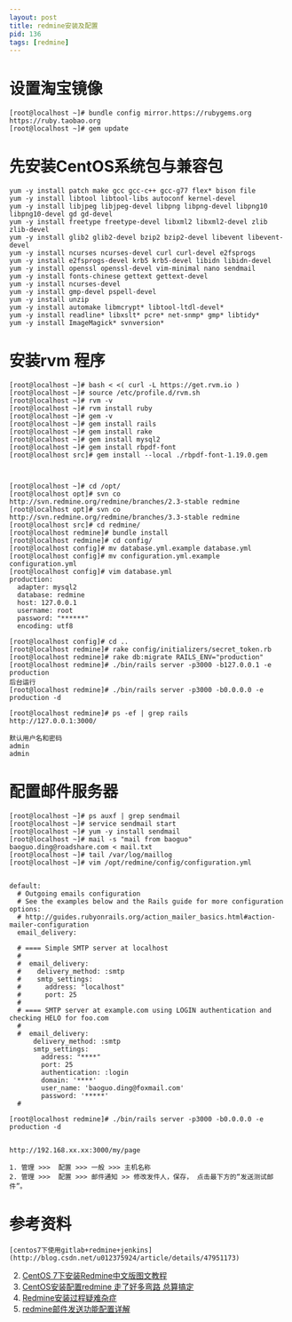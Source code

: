 ```yaml
---
layout: post
title: redmine安装及配置
pid: 136
tags: [redmine]
---
```

# 设置淘宝镜像

    [root@localhost ~]# bundle config mirror.https://rubygems.org https://ruby.taobao.org
    [root@localhost ~]# gem update 

# 先安装CentOS系统包与兼容包
    yum -y install patch make gcc gcc-c++ gcc-g77 flex* bison file
    yum -y install libtool libtool-libs autoconf kernel-devel
    yum -y install libjpeg libjpeg-devel libpng libpng-devel libpng10 libpng10-devel gd gd-devel
    yum -y install freetype freetype-devel libxml2 libxml2-devel zlib zlib-devel
    yum -y install glib2 glib2-devel bzip2 bzip2-devel libevent libevent-devel
    yum -y install ncurses ncurses-devel curl curl-devel e2fsprogs
    yum -y install e2fsprogs-devel krb5 krb5-devel libidn libidn-devel
    yum -y install openssl openssl-devel vim-minimal nano sendmail
    yum -y install fonts-chinese gettext gettext-devel
    yum -y install ncurses-devel
    yum -y install gmp-devel pspell-devel
    yum -y install unzip
    yum -y install automake libmcrypt* libtool-ltdl-devel*
    yum -y install readline* libxslt* pcre* net-snmp* gmp* libtidy*
    yum -y install ImageMagick* svnversion*


# 安装rvm 程序
    [root@localhost ~]# bash < <( curl -L https://get.rvm.io )
    [root@localhost ~]# source /etc/profile.d/rvm.sh
    [root@localhost ~]# rvm -v
    [root@localhost ~]# rvm install ruby
    [root@localhost ~]# gem -v
    [root@localhost ~]# gem install rails
    [root@localhost ~]# gem install rake
    [root@localhost ~]# gem install mysql2
    [root@localhost ~]# gem install rbpdf-font
    [root@localhost src]# gem install --local ./rbpdf-font-1.19.0.gem



    [root@localhost ~]# cd /opt/
    [root@localhost opt]# svn co http://svn.redmine.org/redmine/branches/2.3-stable redmine
    [root@localhost opt]# svn co http://svn.redmine.org/redmine/branches/3.3-stable redmine
    [root@localhost src]# cd redmine/
    [root@localhost redmine]# bundle install
    [root@localhost redmine]# cd config/
    [root@localhost config]# mv database.yml.example database.yml
    [root@localhost config]# mv configuration.yml.example configuration.yml
    [root@localhost config]# vim database.yml
    production:
      adapter: mysql2
      database: redmine
      host: 127.0.0.1
      username: root
      password: "******"
      encoding: utf8

    [root@localhost config]# cd ..
    [root@localhost redmine]# rake config/initializers/secret_token.rb
    [root@localhost redmine]# rake db:migrate RAILS_ENV="production"
    [root@localhost redmine]# ./bin/rails server -p3000 -b127.0.0.1 -e production
    后台运行
    [root@localhost redmine]# ./bin/rails server -p3000 -b0.0.0.0 -e production -d

    [root@localhost redmine]# ps -ef | grep rails
    http://127.0.0.1:3000/

    默认用户名和密码
    admin
    admin


# 配置邮件服务器
    [root@localhost ~]# ps auxf | grep sendmail
    [root@localhost ~]# service sendmail start
    [root@localhost ~]# yum -y install sendmail
    [root@localhost ~]# mail -s "mail from baoguo" baoguo.ding@roadshare.com < mail.txt 
    [root@localhost ~]# tail /var/log/maillog
    [root@localhost ~]# vim /opt/redmine/config/configuration.yml


    default:
      # Outgoing emails configuration
      # See the examples below and the Rails guide for more configuration options:
      # http://guides.rubyonrails.org/action_mailer_basics.html#action-mailer-configuration
      email_delivery:

      # ==== Simple SMTP server at localhost
      #
      #  email_delivery:
      #    delivery_method: :smtp
      #    smtp_settings:
      #      address: "localhost"
      #      port: 25
      #
      # ==== SMTP server at example.com using LOGIN authentication and checking HELO for foo.com
      #
      #  email_delivery:
          delivery_method: :smtp
          smtp_settings:
            address: "****"
            port: 25
            authentication: :login
            domain: '****'
            user_name: 'baoguo.ding@foxmail.com'
            password: '*****'
      #

    [root@localhost redmine]# ./bin/rails server -p3000 -b0.0.0.0 -e production -d


    http://192.168.xx.xx:3000/my/page

    1. 管理 >>>  配置 >>> 一般 >>> 主机名称 
    2. 管理 >>>  配置 >>> 邮件通知 >> 修改发件人，保存， 点击最下方的“发送测试邮件”。


# 参考资料

    [centos7下使用gitlab+redmine+jenkins](http://blog.csdn.net/u012375924/article/details/47951173)
2. [CentOS 7下安装Redmine中文版图文教程](http://www.cr173.com/html/50478_1.html)
3. [CentOS安装配置redmine 走了好多弯路 总算搞定](https://my.oschina.net/smilelxb/blog/496763)
4. [Redmine安装过程疑难杂症](http://zengrong.net/post/1936.htm)
5. [redmine邮件发送功能配置详解](http://blog.chinaunix.net/uid-26000296-id-5047175.html)
